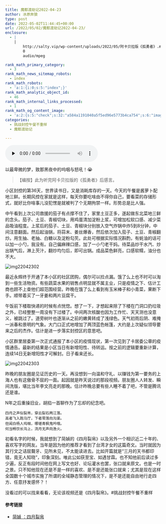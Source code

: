```yaml
---
title: 魔都渡劫记2022-04-23
author: 冰原奔狼
type: post
date: 2022-05-02T11:44:45+00:00
url: /2022/05/02/魔都渡劫记2022-04-23/
enclosure:
  - |
    |
        http://salty.vip/wp-content/uploads/2022/05/阿卡贝拉版《孤勇者》.mp3
        0
        audio/mpeg

rank_math_primary_category:
  - 3
rank_math_news_sitemap_robots:
  - index
rank_math_robots:
  - 'a:1:{i:0;s:5:"index";}'
rank_math_analytic_object_id:
  - 46
rank_math_internal_links_processed:
  - 1
rank_math_og_content_image:
  - 'a:2:{s:5:"check";s:32:"a584a1191040a5f5ed96e5773b4ca754";s:6:"images";a:0:{}}'
categories:
  - 挑战封控午餐不重样
  - 魔都渡劫记

---
```

<audio id="audio" controls="" preload="none"><source id="mp3" src="http://salty.vip/wp-content/uploads/2022/05/阿卡贝拉版《孤勇者》.mp3"></audio>

以最卑微的梦，致那黑夜中的呜咽与怒吼！😭

> 【编按】此为听完阿卡贝拉版的《孤勇者》后感言。

小区封控的第36天，世界读书日，又是消耗库存的一天。今天的午餐是酱萝卜配地三鲜。长期风控在家就是这样，每天你要吃啥由不得你自己，要看菜的存储形式，就好比你啥事儿没犯愣是就被判了个无期拘禁一样。形势总是比人强。

中午看到上次公司救援的茄子有点撑不住了，家里土豆正多，遂起做东北菜地三鲜的念头。茄子、土豆、青椒切块，用鸡蛋清加淀粉上浆，可增加松软口感、减少菜品吸油程度。上浆后的茄子、土豆、青椒块分别放入空气炸锅中炸5到8分钟，中间注意翻面。然后起油锅，将蒜末、姜丝爆香，然后依次加入茄子、土豆、青椒翻炒。用生抽、老抽、白糖以及淀粉勾芡。此处可根据实际情况斟酌，有蚝油的话可以加一小勺，我没有。自己偏麻辣口感，加了一小勺老干妈。待菜品炒干水汽、炒出锅气后，淋上芡汁，翻炒均匀后，即可出锅。成品菜色鲜亮，口感软糯，油分也不大。

<img decoding="async" src="https://i0.wp.com/s2.loli.net/2022/05/02/cGzlCD6NVZyFpQR.jpg?w=640&#038;ssl=1" alt="img22042302" data-recalc-dims="1" />

最近永辉终于开通了本小区的社区团购，偶尔可以捡点漏。饿了么上也不时可以淘到一些生活物资。有些蔬菜水果的销售点明显就不属主业，只是疫情之下、估计工商也顾不上查他们超范围经营。昨晚在饿了么上看到有玉米棒子和小青菜，果断下手。顺带着买了一牙姜和两片豆腐干。

午饭前下楼取快递的时候有点恍惚。想了一下，才想起来除了下楼在门洞口扔垃圾之外，已经整整一周没有下过楼了。中间两次核酸也因为工作忙、天天测也没意义，被跳过了。道旁树叶也逐渐从之前的嫩黄转成了浅绿色。天气初雨后阴、难掩一派春和景明的气象。大门口正式地增加了两顶蓝色帐篷，大约是上次疑似领导要来之后的杰作。估计是进一步落实封控区的意思吧。

小区群里居委第一次正式通报了本小区的疫情现状，第一次见到了卡居委公章的疫情通告。最新的结果是小区当日有新增阳性、待转运。按之前的逻辑要重新计算，连续14日无新增阳性才可解封。日子看来还长。

<img decoding="async" src="https://i0.wp.com/s2.loli.net/2022/05/02/TxkEo8Uu9fNrbLG.jpg?w=640&#038;ssl=1" alt="img22042303" data-recalc-dims="1" />

昨晚的朋友圈是见证历史的一天。再没想到一向温和守礼、以赚钱为第一要务的上海人也有这傲骨不屈的一面。起因就是昨天说过的那段视频。朋友圈人人转发、瞬间洗版，堪比当年李文亮走的那晚。估计昨晚总要有些人睡不着了吧，不管是腾讯还是谁。

N年之后重操旧业，胡掐一首聊作为了忘却的纪念吧。

    四月之声似裂帛，穿云裂石两江落。
    高者飞入跑马厅，下者零落向沟渠。
    但闻白杨人呜咽，哪堪青枫鬼吟哦。
    何当畅饮长沟上，流月无声向渔火。


初看名字的时候，我就想到了简媜的《四月裂帛》以及另外一个相识近二十年的、喜欢写字的网友。当年是因为他的推荐才看到了台湾才女的这篇奇文。当时就因为其行文之诘屈聱牙、见所未见，不太能读进去。比如开篇就是“三月的天书都印错，竟无人知晓”，印象深刻。唯此公如获至宝、如遇甘霖。也不知他前后读过多少遍，反正有段时间他在网上写文也好、论坛灌水也罢，张口就来原文。也是一时之景。只不知他现在还是不是一样的喜欢、是不是还能张口就来；尤其是现在这样全国数十个城市实施了所谓的全域静态管理的情况下，是不是还能自由地行走四方、任意抒发感怀？！

没看过的可以找来看看，无论该视频还是《四月裂帛》。#挑战封控午餐不重样

#### 参考链接

  * [简媜 ：四月裂帛][1]

 [1]: https://www.rain8.com/wenzhang/2817.html
